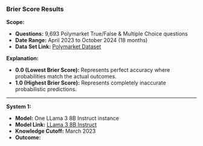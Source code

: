 ### Brier Score Results  

**Scope:**  
- **Questions:** 9,693 Polymarket True/False & Multiple Choice questions  
- **Date Range:** April 2023 to October 2024 (18 months)  
- **Data Set Link:** [Polymarket Dataset](https://examplebucketedge.s3.us-east-2.amazonaws.com/polymarket_dataset.csv)  

**Explanation:**  
- **0.0 (Lowest Brier Score):** Represents perfect accuracy where probabilities match the actual outcomes.  
- **1.0 (Highest Brier Score):** Represents completely inaccurate probabilistic predictions.  

---

**System 1:**  
- **Model:** One LLama 3 8B Instruct instance  
- **Model Link:** [LLama 3 8B Instruct](https://replicate.com/meta/meta-llama-3-8b-instruct)  
- **Knowledge Cutoff:** March 2023  
- **Outcome:**  
